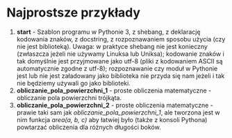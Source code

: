 # Najprostsze przykłady

1. **start** -  Szablon programu w Pythonie 3, z shebang, z deklarację kodowania znaków, 
                z docstring, z rozpoznawaniem sposobu użycia (czy nie jest biblioteką).
                Uwaga: w praktyce shebang nie jest konieczny (zwłaszcza jeżeli nie używamy
                Linuksa lub Uniksa); kodowanie znaków i tak domyślnie jest przyjmowane
                jako utf-8 (pliki z kodowaniem ASCII są automatycznie zgodne z utf-8);
                rozpoznawanie czy moduł w Pythonie jest lub nie jest załadowany
                jako biblioteka nie przyda się nam jeżeli i tak nie będziemy używali
                go jako biblioteki.
1. **obliczanie_pola_powierzchni_1** - proste obliczenia matematyczne - obliczanie pola powierzchni trójkąta.
1. **obliczanie_pola_powierzchni_2** - proste obliczenia matematyczne - prawie taki sam jak *obliczanie_pola_powierzchni_1*, 
                                       ale tworzona jest w nim funkcja *area(a, b, c)* aby łatwiej było 
                                       (także z konsoli Pythona) powtarzać obliczenia dla różnych długości boków.
